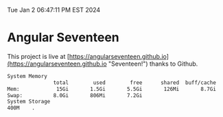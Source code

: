 Tue Jan  2 06:47:11 PM EST 2024

# Angular Seventeen


This project is live at [https://angularseventeen.github.io](https://angularseventeen.github.io "Seventeen!") thanks to Github.

```bash
System Memory
               total        used        free      shared  buff/cache   available
Mem:            15Gi       1.5Gi       5.5Gi       126Mi       8.7Gi        13Gi
Swap:          8.0Gi       806Mi       7.2Gi
System Storage
400M	.
```
```bash
